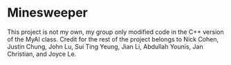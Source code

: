 # Minesweeper
This project is not my own, my group only modified code in the C++ version of the MyAI class. Credit for the rest of the project belongs to Nick Cohen, Justin Chung, John Lu, Sui Ting Yeung, Jian Li, Abdullah Younis, Jan Christian, and Joyce Le. 
